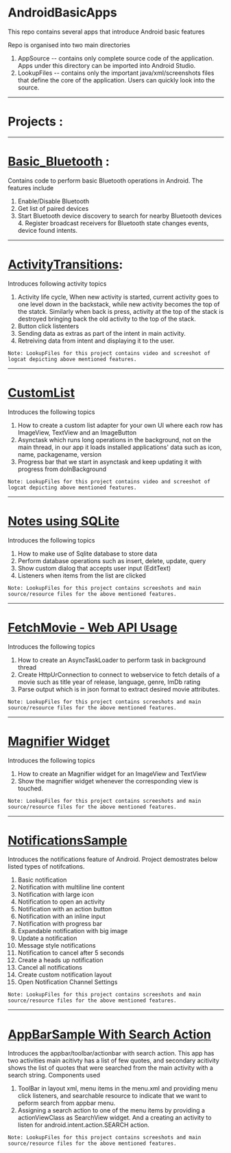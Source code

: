 # AndroidBasicApps
This repo contains several apps that introduce Android basic features

Repo is organised into two main directories
1. AppSource -- contains only complete source code of the application. Apps under this directory can be imported into Android Studio.
2. LookupFiles -- contains only the important java/xml/screenshots files that define the core of the application. Users can quickly look into the source.

___

# Projects : 
___
# [Basic_Bluetooth](https://github.com/sncvikas/AndroidBasicApps/tree/master/AppSource/Basic_Bluetooth)  :
Contains code to perform basic Bluetooth operations in Android. The features include
1. Enable/Disable Bluetooth
2. Get list of paired devices
3. Start Bluetooth device discovery to search for nearby Bluetooth devices	4. Register broadcast receivers for Bluetooth state changes events, device found intents.

___
# [ActivityTransitions](https://github.com/sncvikas/AndroidBasicApps/tree/master/AppSource/ActivityTransitions):
Introduces following activity topics
1. Activity life cycle, When new activity is started, current activity goes to one level down in the backstack,
			while new activity becomes the top of the statck. Similarly when back is press, 
			activity at the top of the stack is destroyed bringing back the old activity to the top of the stack.
2. Button click listenters
3. Sending data as extras as part of the intent in main activity.
4. Retreiving data from intent and displaying it to the user.
		
`Note: LookupFiles for this project contains video and screeshot of logcat depicting above mentioned features.`
___

# [CustomList](https://github.com/sncvikas/AndroidBasicApps/tree/master/AppSource/CustomList)
Introduces the following topics
1. How to create a custom list adapter for your own UI where each row has ImageView, TextView and an ImageButton
2. Asynctask which runs long operations in the background, not on the main thread, in our app it loads installed
		applications' data such as icon, name, packagename, version
3. Progress bar that we start in asynctask and keep updating it with progress from doInBackground


`Note: LookupFiles for this project contains video and screeshot of logcat depicting above mentioned features.`
___

# [Notes using SQLite](https://github.com/sncvikas/AndroidBasicApps/tree/master/AppSource/NotesAppUsingSqlite)
Introduces the following topics
1. How to make use of Sqlite database to store data
2. Perform database operations such as insert, delete, update, query
3. Show custom dialog that accepts user input (EditText)
4. Listeners when items from the list are clicked

`Note: LookupFiles for this project contains screeshots and main source/resource files for the above mentioned features.`

___


# [FetchMovie - Web API Usage](https://github.com/sncvikas/AndroidBasicApps/tree/master/AppSource/WebApiUsage)
Introduces the following topics
1. How to create an AsyncTaskLoader to perform task in background thread
2. Create HttpUrConnection to connect to webservice to fetch details of a movie such as title year of release, language, genre, ImDb rating
3. Parse output which is in json format to extract desired movie attributes.

`Note: LookupFiles for this project contains screeshots and main source/resource files for the above mentioned features.`

___

# [Magnifier Widget](https://github.com/sncvikas/AndroidBasicApps/tree/master/AppSource/MagnifierOnImageView)
Introduces the following topics
1. How to create an Magnifier widget for an ImageView and TextView
2. Show the magnifier widget whenever the corresponding view is touched.

`Note: LookupFiles for this project contains screeshots and main source/resource files for the above mentioned features.`

___

# [NotificationsSample](https://github.com/sncvikas/AndroidBasicApps/tree/master/AppSource/NotificationsSample)
Introduces the notifications feature of Android. Project demostrates below listed types of notifcations.
1. Basic notification
2. Notification with multiline line content
3. Notification with large icon
4. Notification to open an activity
5. Notification with an action button
6. Notification with an inline input
7. Notification with progress bar
8. Expandable notification with big image
9. Update a notification
10. Message style notifications
11. Notification to cancel after 5 seconds
12. Create a heads up notification
13. Cancel all notifications
14. Create custom notification layout
15. Open Notification Channel Settings

`Note: LookupFiles for this project contains screeshots and main source/resource files for the above mentioned features.`
___

# [AppBarSample With Search Action](https://github.com/sncvikas/AndroidBasicApps/tree/master/AppSource/AppBarSearchSample)
Introduces the appbar/toolbar/actionbar with search action. This app has two activities main acitivty has a list of few quotes, and secondary acitivity shows the list of quotes that were searched from the main activity with a search string. Components used

1. ToolBar in layout xml, menu items in the menu.xml and providing menu click listeners, and searchable resource to indicate that we want to peform search from appbar menu.
2. Assigning a search action to one of the menu items by providing a actionViewClass as SearchView widget. And a creating an activity to listen for android.intent.action.SEARCH action.

`Note: LookupFiles for this project contains screeshots and main source/resource files for the above mentioned features.`
